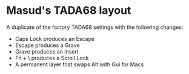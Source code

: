 # Masud's TADA68 layout

A duplicate of the factory TADA68 settings with the following changes:

 * Caps Lock produces an Escape
 * Escape produces a Grave
 * Grave produces an Insert
 * Fn + \ produces a Scroll Lock
 * A permanent layer that swaps Alt with Gui for Macs

